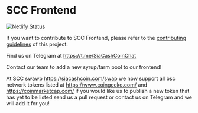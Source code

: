 # SCC Frontend

[![Netlify Status](https://api.netlify.com/api/v1/badges/2193263e-af7b-463a-ba13-ceca0aa87731/deploy-status)](https://app.netlify.com/sites/siacashcoin/deploys)

If you want to contribute to SCC Frontend, please refer to the [contributing guidelines](./CONTRIBUTING.md) of this project.

Find us on Telegram at https://t.me/SiaCashCoinChat

Contact our team to add a new syrup/farm pool to our frontend!

At SCC swawp https://siacashcoin.com/swap we now support all bsc network tokens listed at https://www.coingecko.com/ and https://coinmarketcap.com/ if you would like us to publish a new token that has yet to be listed send us a pull request or contact us on Telegram and we will add it for you!


